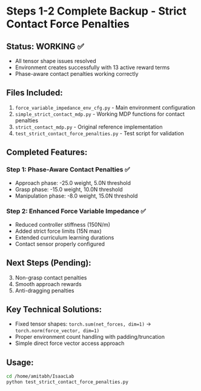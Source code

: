 # Steps 1-2 Complete Backup - Strict Contact Force Penalties

## Status: WORKING ✅
- All tensor shape issues resolved
- Environment creates successfully with 13 active reward terms
- Phase-aware contact penalties working correctly

## Files Included:
1. `force_variable_impedance_env_cfg.py` - Main environment configuration
2. `simple_strict_contact_mdp.py` - Working MDP functions for contact penalties
3. `strict_contact_mdp.py` - Original reference implementation
4. `test_strict_contact_force_penalties.py` - Test script for validation

## Completed Features:
### Step 1: Phase-Aware Contact Penalties ✅
- Approach phase: -25.0 weight, 5.0N threshold
- Grasp phase: -15.0 weight, 10.0N threshold  
- Manipulation phase: -8.0 weight, 15.0N threshold

### Step 2: Enhanced Force Variable Impedance ✅
- Reduced controller stiffness (150N/m)
- Added strict force limits (15N max)
- Extended curriculum learning durations
- Contact sensor properly configured

## Next Steps (Pending):
3. Non-grasp contact penalties
4. Smooth approach rewards  
5. Anti-dragging penalties

## Key Technical Solutions:
- Fixed tensor shapes: `torch.sum(net_forces, dim=1)` → `torch.norm(force_vector, dim=1)`
- Proper environment count handling with padding/truncation
- Simple direct force vector access approach

## Usage:
```bash
cd /home/amitabh/IsaacLab
python test_strict_contact_force_penalties.py
```
